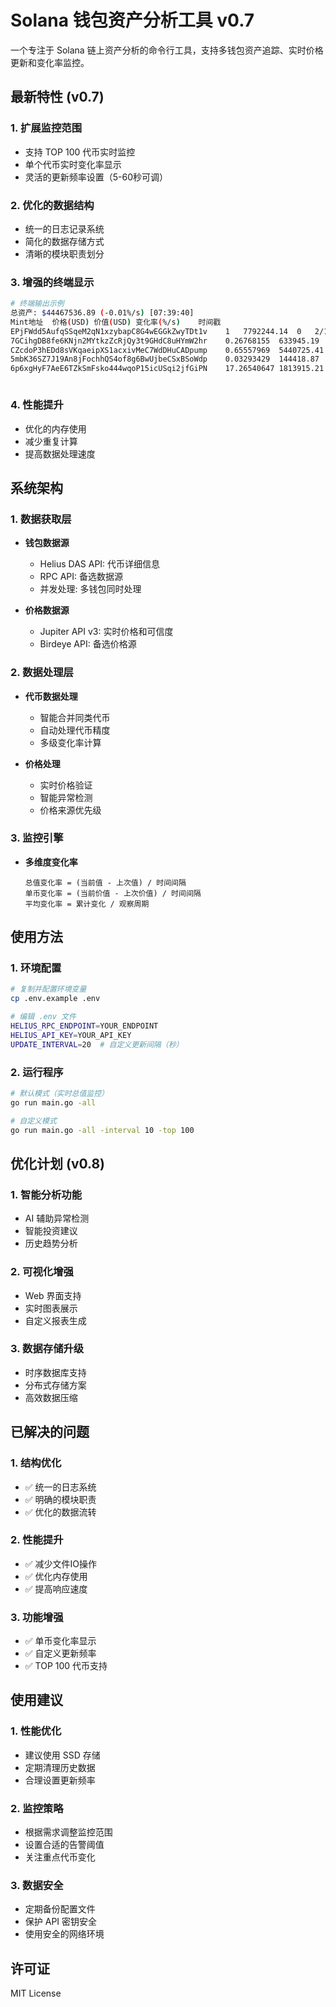 # Solana 钱包资产分析工具 v0.7

一个专注于 Solana 链上资产分析的命令行工具，支持多钱包资产追踪、实时价格更新和变化率监控。

## 最新特性 (v0.7)

### 1. 扩展监控范围
- 支持 TOP 100 代币实时监控
- 单个代币实时变化率显示
- 灵活的更新频率设置（5-60秒可调）

### 2. 优化的数据结构
- 统一的日志记录系统
- 简化的数据存储方式
- 清晰的模块职责划分

### 3. 增强的终端显示
```bash
# 终端输出示例
总资产: $44467536.89 (-0.01%/s) [07:39:40]
Mint地址	价格(USD)	价值(USD)	变化率(%/s)	时间戳
EPjFWdd5AufqSSqeM2qN1xzybapC8G4wEGGkZwyTDt1v	1	7792244.14	0	2/17/2025 14:28
7GCihgDB8fe6KNjn2MYtkzZcRjQy3t9GHdC8uHYmW2hr	0.26768155	633945.19	-0.01	2/17/2025 14:28
CZcdoP3hEDd8sVKqaeipXS1acxivMeC7WdDHuCADpump	0.65557969	5440725.41	0	2/17/2025 14:28
5mbK36SZ7J19An8jFochhQS4of8g6BwUjbeCSxBSoWdp	0.03293429	144418.87	0.05	2/17/2025 14:28
6p6xgHyF7AeE6TZkSmFsko444wqoP15icUSqi2jfGiPN	17.26540647	1813915.21	0	2/17/2025 14:28



```

### 4. 性能提升
- 优化的内存使用
- 减少重复计算
- 提高数据处理速度

## 系统架构

### 1. 数据获取层
- **钱包数据源**
  - Helius DAS API: 代币详细信息
  - RPC API: 备选数据源
  - 并发处理: 多钱包同时处理

- **价格数据源**
  - Jupiter API v3: 实时价格和可信度
  - Birdeye API: 备选价格源

### 2. 数据处理层
- **代币数据处理**
  - 智能合并同类代币
  - 自动处理代币精度
  - 多级变化率计算

- **价格处理**
  - 实时价格验证
  - 智能异常检测
  - 价格来源优先级

### 3. 监控引擎
- **多维度变化率**
  ```
  总值变化率 = (当前值 - 上次值) / 时间间隔
  单币变化率 = (当前价值 - 上次价值) / 时间间隔
  平均变化率 = 累计变化 / 观察周期
  ```

## 使用方法

### 1. 环境配置
```bash
# 复制并配置环境变量
cp .env.example .env

# 编辑 .env 文件
HELIUS_RPC_ENDPOINT=YOUR_ENDPOINT
HELIUS_API_KEY=YOUR_API_KEY
UPDATE_INTERVAL=20  # 自定义更新间隔（秒）
```

### 2. 运行程序
```bash
# 默认模式（实时总值监控）
go run main.go -all

# 自定义模式
go run main.go -all -interval 10 -top 100
```

## 优化计划 (v0.8)

### 1. 智能分析功能
- AI 辅助异常检测
- 智能投资建议
- 历史趋势分析

### 2. 可视化增强
- Web 界面支持
- 实时图表展示
- 自定义报表生成

### 3. 数据存储升级
- 时序数据库支持
- 分布式存储方案
- 高效数据压缩

## 已解决的问题

### 1. 结构优化
- ✅ 统一的日志系统
- ✅ 明确的模块职责
- ✅ 优化的数据流转

### 2. 性能提升
- ✅ 减少文件IO操作
- ✅ 优化内存使用
- ✅ 提高响应速度

### 3. 功能增强
- ✅ 单币变化率显示
- ✅ 自定义更新频率
- ✅ TOP 100 代币支持

## 使用建议

### 1. 性能优化
- 建议使用 SSD 存储
- 定期清理历史数据
- 合理设置更新频率

### 2. 监控策略
- 根据需求调整监控范围
- 设置合适的告警阈值
- 关注重点代币变化

### 3. 数据安全
- 定期备份配置文件
- 保护 API 密钥安全
- 使用安全的网络环境

## 许可证

MIT License 
